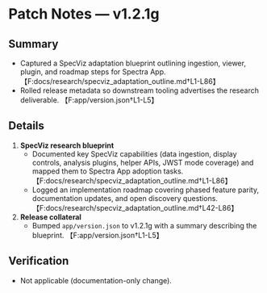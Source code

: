 # Patch Notes — v1.2.1g

## Summary
- Captured a SpecViz adaptation blueprint outlining ingestion, viewer, plugin, and roadmap steps for Spectra App. 【F:docs/research/specviz_adaptation_outline.md†L1-L86】
- Rolled release metadata so downstream tooling advertises the research deliverable. 【F:app/version.json†L1-L5】

## Details
1. **SpecViz research blueprint**
   - Documented key SpecViz capabilities (data ingestion, display controls, analysis plugins, helper APIs, JWST mode coverage) and mapped them to Spectra App adoption tasks. 【F:docs/research/specviz_adaptation_outline.md†L1-L86】
   - Logged an implementation roadmap covering phased feature parity, documentation updates, and open discovery questions. 【F:docs/research/specviz_adaptation_outline.md†L42-L86】
2. **Release collateral**
   - Bumped `app/version.json` to v1.2.1g with a summary describing the blueprint. 【F:app/version.json†L1-L5】

## Verification
- Not applicable (documentation-only change).
